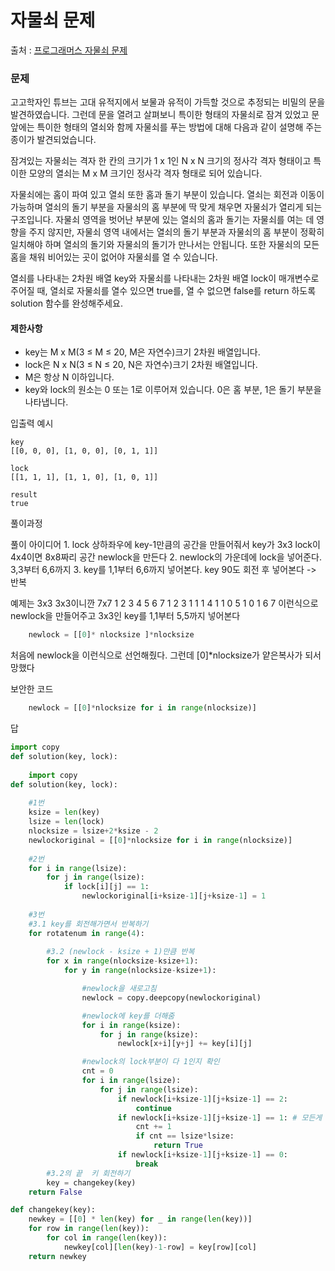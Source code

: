 # 자물쇠 문제
출처 : [프로그래머스 자물쇠 문제](https://programmers.co.kr/learn/courses/30/lessons/60059)

### 문제 
고고학자인 튜브는 고대 유적지에서 보물과 유적이 가득할 것으로 추정되는 비밀의 문을 발견하였습니다. 그런데 문을 열려고 살펴보니 특이한 형태의 자물쇠로 잠겨 있었고 문 앞에는 특이한 형태의 열쇠와 함께 자물쇠를 푸는 방법에 대해 다음과 같이 설명해 주는 종이가 발견되었습니다.

잠겨있는 자물쇠는 격자 한 칸의 크기가 1 x 1인 N x N 크기의 정사각 격자 형태이고 특이한 모양의 열쇠는 M x M 크기인 정사각 격자 형태로 되어 있습니다.

자물쇠에는 홈이 파여 있고 열쇠 또한 홈과 돌기 부분이 있습니다. 열쇠는 회전과 이동이 가능하며 열쇠의 돌기 부분을 자물쇠의 홈 부분에 딱 맞게 채우면 자물쇠가 열리게 되는 구조입니다. 자물쇠 영역을 벗어난 부분에 있는 열쇠의 홈과 돌기는 자물쇠를 여는 데 영향을 주지 않지만, 자물쇠 영역 내에서는 열쇠의 돌기 부분과 자물쇠의 홈 부분이 정확히 일치해야 하며 열쇠의 돌기와 자물쇠의 돌기가 만나서는 안됩니다. 또한 자물쇠의 모든 홈을 채워 비어있는 곳이 없어야 자물쇠를 열 수 있습니다.

열쇠를 나타내는 2차원 배열 key와 자물쇠를 나타내는 2차원 배열 lock이 매개변수로 주어질 때, 열쇠로 자물쇠를 열수 있으면 true를, 열 수 없으면 false를 return 하도록 solution 함수를 완성해주세요.


#### 제한사항
- key는 M x M(3 ≤ M ≤ 20, M은 자연수)크기 2차원 배열입니다.
- lock은 N x N(3 ≤ N ≤ 20, N은 자연수)크기 2차원 배열입니다.
- M은 항상 N 이하입니다.
- key와 lock의 원소는 0 또는 1로 이루어져 있습니다.
    0은 홈 부분, 1은 돌기 부분을 나타냅니다.


입출력 예시
```
key	
[[0, 0, 0], [1, 0, 0], [0, 1, 1]]

lock
[[1, 1, 1], [1, 1, 0], [1, 0, 1]]

result
true
```


풀이과정

풀이 아이디어
    1. lock 상하좌우에 key-1만큼의 공간을 만들어줘서
    key가 3x3 lock이 4x4이면
    8x8짜리 공간 newlock을 만든다
    2.    newlock의 가운데에 lock을 넣어준다. 3,3부터 6,6까지
    3.    key를 1,1부터 6,6까지 넣어본다. 
    key 90도 회전 후 넣어본다 -> 반복

 예제는 3x3   3x3이니깐
    7x7
      1 2 3 4 5 6 7
    1
    2
    3     1 1 1
    4     1 1 0
    5     1 0 1
    6
    7
    이런식으로 newlock을 만들어주고 3x3인 key를 1,1부터 5,5까지 넣어본다

```python
    newlock = [[0]* nlocksize ]*nlocksize
```
처음에 newlock을 이런식으로 선언해줬다.
그런데 [0]*nlocksize가 얕은복사가 되서 망했다

보안한 코드
```python    
    newlock = [[0]*nlocksize for i in range(nlocksize)]
```

답
```python
import copy
def solution(key, lock):
    
    import copy
def solution(key, lock):
        
    #1번
    ksize = len(key)
    lsize = len(lock)
    nlocksize = lsize+2*ksize - 2
    newlockoriginal = [[0]*nlocksize for i in range(nlocksize)]
    
    #2번
    for i in range(lsize): 
        for j in range(lsize):
            if lock[i][j] == 1:
                newlockoriginal[i+ksize-1][j+ksize-1] = 1
    
    #3번    
    #3.1 key를 회전해가면서 반복하기
    for rotatenum in range(4):
    
        #3.2 (newlock - ksize + 1)만큼 반복
        for x in range(nlocksize-ksize+1):
            for y in range(nlocksize-ksize+1):

                #newlock을 새로고침
                newlock = copy.deepcopy(newlockoriginal)

                #newlock에 key를 더해줌
                for i in range(ksize):
                    for j in range(ksize):
                        newlock[x+i][y+j] += key[i][j]

                #newlock의 lock부분이 다 1인지 확인
                cnt = 0
                for i in range(lsize):
                    for j in range(lsize):
                        if newlock[i+ksize-1][j+ksize-1] == 2:
                            continue
                        if newlock[i+ksize-1][j+ksize-1] == 1: # 모든게 1이면,
                            cnt += 1
                            if cnt == lsize*lsize:
                                return True
                        if newlock[i+ksize-1][j+ksize-1] == 0:
                            break
        #3.2의 끝  키 회전하기
        key = changekey(key)
    return False

def changekey(key):
    newkey = [[0] * len(key) for _ in range(len(key))]
    for row in range(len(key)):
        for col in range(len(key)):
            newkey[col][len(key)-1-row] = key[row][col]
    return newkey

```



